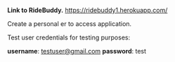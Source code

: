 **Link to RideBuddy.**
https://ridebuddy1.herokuapp.com/

Create a personal er to access application. 

Test user credentials for testing purposes: 

**username**: testuser@gmail.com
**password**: test
